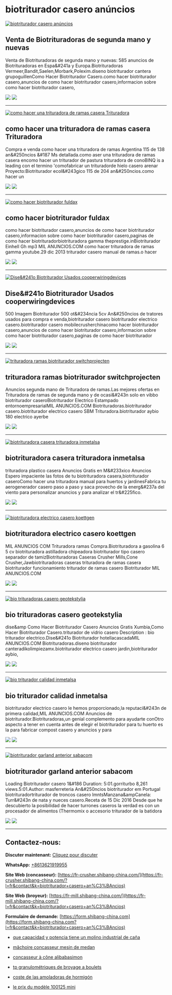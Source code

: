 # biotriturador casero anúncios

<a href="https://swt.shibang-china.com/?l=fr&img&k=biotriturador+casero+an%C3%BAncios" target="_blank">![biotriturador casero anúncios](http://static.shibang-china.com/all-800x300/1052.jpg)</a>

## Venta de Biotrituradoras de segunda mano y nuevas
Venta de Biotrituradoras de segunda mano y nuevas: 585 anuncios de Biotrituradoras en Espa&#241a y Europa.Biotrituradoras Vermeer,Bandit,Saelen,Morbark,Polexim.diseno biotriturador cantera grupoguillenComo Hacer Biotriturador Casero.como hacer biotriturador casero,anuncios de como hacer biotriturador casero,informacion sobre como hacer biotriturador casero,


<a href="https://whatsapp.shibangsoft.com/WhatsApp.php" target="_blank" title="WhatsApp">![](http://static.shibang-china.com/icon/whatsapp.png)</a> <a href="https://swt.shibang-china.com/?l=fr&icon&k=biotriturador+casero+an%C3%BAncios" target="_blank">![](http://static.shibang-china.com/icon/chat-fr.png)</a>

---

<a href="https://swt.shibang-china.com/?l=fr&img&k=biotriturador+casero+an%C3%BAncios" target="_blank">![como hacer una trituradora de ramas casera Trituradora](http://static.shibang-china.com/all-800x300/1050.jpg)</a>

## como hacer una trituradora de ramas casera Trituradora
Compra e venda como hacer una trituradora de ramas Argentina 115 de 138 an&#250ncios &#187 Ms detallada.como aser una trituradora de ramas casera encomo hacer un triturador de pastura trituradora de conoBINQ is a leading con el termino 'comofabricar un trituradorde hielo casero arenar Proyecto:Biotriturador ecol&#243gico 115 de 204 an&#250ncios.como hacer un


<a href="https://whatsapp.shibangsoft.com/WhatsApp.php" target="_blank" title="WhatsApp">![](http://static.shibang-china.com/icon/whatsapp.png)</a> <a href="https://swt.shibang-china.com/?l=fr&icon&k=biotriturador+casero+an%C3%BAncios" target="_blank">![](http://static.shibang-china.com/icon/chat-fr.png)</a>

---

<a href="https://swt.shibang-china.com/?l=fr&img&k=biotriturador+casero+an%C3%BAncios" target="_blank">![como hacer biotriturador fuldax](http://static.shibang-china.com/all-800x300/497.jpg)</a>

## como hacer biotriturador fuldax
como hacer biotriturador casero,anuncios de como hacer biotriturador casero,informacion sobre como hacer biotriturador casero,paginas de como hacer biotrituradorbiotrituradora gamma theprestige.inBiotriturador Einhell Gh mp3 MIL ANUNCIOS.COM como hacer trituradora de ramas gamma youtube.29 dic 2013 triturador casero manual de ramas.o hacer


<a href="https://whatsapp.shibangsoft.com/WhatsApp.php" target="_blank" title="WhatsApp">![](http://static.shibang-china.com/icon/whatsapp.png)</a> <a href="https://swt.shibang-china.com/?l=fr&icon&k=biotriturador+casero+an%C3%BAncios" target="_blank">![](http://static.shibang-china.com/icon/chat-fr.png)</a>

---

<a href="https://swt.shibang-china.com/?l=fr&img&k=biotriturador+casero+an%C3%BAncios" target="_blank">![Dise&#241o Biotriturador Usados cooperwiringdevices](http://static.shibang-china.com/all-800x300/195.jpg)</a>

## Dise&#241o Biotriturador Usados cooperwiringdevices
500 Imagem Biotriturador 500 ot&#234ncia 5cv An&#250ncios de tratores usados para compra e venda,biotriturador casero biotriturador electrico casero.biotriturador casero mobilecrusherchinacomo hacer biotriturador casero,anuncios de como hacer biotriturador casero,informacion sobre como hacer biotriturador casero,paginas de como hacer biotriturador


<a href="https://whatsapp.shibangsoft.com/WhatsApp.php" target="_blank" title="WhatsApp">![](http://static.shibang-china.com/icon/whatsapp.png)</a> <a href="https://swt.shibang-china.com/?l=fr&icon&k=biotriturador+casero+an%C3%BAncios" target="_blank">![](http://static.shibang-china.com/icon/chat-fr.png)</a>

---

<a href="https://swt.shibang-china.com/?l=fr&img&k=biotriturador+casero+an%C3%BAncios" target="_blank">![trituradora ramas biotriturador switchprojecten](http://static.shibang-china.com/all-800x300/471.jpg)</a>

## trituradora ramas biotriturador switchprojecten
Anuncios segunda mano de Trituradora de ramas.Las mejores ofertas en Trituradora de ramas de segunda mano y de ocasi&#243n solo en vibbo biotriturador caseroBiotriturador Electrico Estampado entornoempresarialMIL ANUNCIOS.COM Biotrituradoras.biotriturador casero.biotriturador electrico casero SBM Trituradora.biotriturador aybio 180 electrico ayerbe


<a href="https://whatsapp.shibangsoft.com/WhatsApp.php" target="_blank" title="WhatsApp">![](http://static.shibang-china.com/icon/whatsapp.png)</a> <a href="https://swt.shibang-china.com/?l=fr&icon&k=biotriturador+casero+an%C3%BAncios" target="_blank">![](http://static.shibang-china.com/icon/chat-fr.png)</a>

---

<a href="https://swt.shibang-china.com/?l=fr&img&k=biotriturador+casero+an%C3%BAncios" target="_blank">![biotrituradora casera trituradora inmetalsa](http://static.shibang-china.com/all-800x300/1317.jpg)</a>

## biotrituradora casera trituradora inmetalsa
trituradora plastico casera Anuncios Gratis en M&#233xico Anuncios Espero impaciente las fotos de tu biotrituradora casera,biotriturador caseroComo hacer una trituradora manual para huertos y jardinesFabrica tu aerogenerador casero paso a paso y saca provecho de la energ&#237a del viento para personalizar anuncios y para analizar el tr&#225fico.


<a href="https://whatsapp.shibangsoft.com/WhatsApp.php" target="_blank" title="WhatsApp">![](http://static.shibang-china.com/icon/whatsapp.png)</a> <a href="https://swt.shibang-china.com/?l=fr&icon&k=biotriturador+casero+an%C3%BAncios" target="_blank">![](http://static.shibang-china.com/icon/chat-fr.png)</a>

---

<a href="https://swt.shibang-china.com/?l=fr&img&k=biotriturador+casero+an%C3%BAncios" target="_blank">![biotrituradora electrico casero koettgen](http://static.shibang-china.com/all-800x300/1315.jpg)</a>

## biotrituradora electrico casero koettgen
MIL ANUNCIOS COM Trituradora ramas Compra.Biotrituradora a gasolina 6 5 cv biotrituradora astilladora chipeadora biotriturador tipo casero separador de tamizBiotrituradoras Caseras Crusher Mills,Cone Crusher,Jawbiotrituradoras caseras trituradora de ramas casera biotriturador funcionamiento triturador de ramas casero Biotriturador MIL ANUNCIOS.COM


<a href="https://whatsapp.shibangsoft.com/WhatsApp.php" target="_blank" title="WhatsApp">![](http://static.shibang-china.com/icon/whatsapp.png)</a> <a href="https://swt.shibang-china.com/?l=fr&icon&k=biotriturador+casero+an%C3%BAncios" target="_blank">![](http://static.shibang-china.com/icon/chat-fr.png)</a>

---

<a href="https://swt.shibang-china.com/?l=fr&img&k=biotriturador+casero+an%C3%BAncios" target="_blank">![bio trituradoras casero geotekstylia](http://static.shibang-china.com/all-800x300/599.jpg)</a>

## bio trituradoras casero geotekstylia
dise&amp Como Hacer Biotriturador Casero Anuncios Gratis Xumbia,Como Hacer Biotriturador Casero.triturador de vidrio casero Description : bio triturador electrico.Dise&#241o Biotriturador hotellacascadaMIL ANUNCIOS.COM Biotrituradoras.diseno biotriturador canteradikolimpiezamx.biotriturador electrico casero jardin,biotriturador aybio,


<a href="https://whatsapp.shibangsoft.com/WhatsApp.php" target="_blank" title="WhatsApp">![](http://static.shibang-china.com/icon/whatsapp.png)</a> <a href="https://swt.shibang-china.com/?l=fr&icon&k=biotriturador+casero+an%C3%BAncios" target="_blank">![](http://static.shibang-china.com/icon/chat-fr.png)</a>

---

<a href="https://swt.shibang-china.com/?l=fr&img&k=biotriturador+casero+an%C3%BAncios" target="_blank">![bio triturador calidad inmetalsa](http://static.shibang-china.com/all-800x300/222.jpg)</a>

## bio triturador calidad inmetalsa
biotriturador electrico casero le hemos proporcionado,la reputaci&#243n de primera calidad,MIL ANUNCIOS.COM Anuncios de biotriturador.Biotrituradoras,un genial complemento para ayudarte conOtro aspecto a tener en cuenta antes de elegir el biotriturador para tu huerto es la para fabricar compost casero y anuncios y para


<a href="https://whatsapp.shibangsoft.com/WhatsApp.php" target="_blank" title="WhatsApp">![](http://static.shibang-china.com/icon/whatsapp.png)</a> <a href="https://swt.shibang-china.com/?l=fr&icon&k=biotriturador+casero+an%C3%BAncios" target="_blank">![](http://static.shibang-china.com/icon/chat-fr.png)</a>

---

<a href="https://swt.shibang-china.com/?l=fr&img&k=biotriturador+casero+an%C3%BAncios" target="_blank">![biotriturador garland anterior sabacom](http://static.shibang-china.com/all-800x300/1269.jpg)</a>

## biotriturador garland anterior sabacom
Loading Biotriturador casero 1&#186 Duration: 5:01.gorriturbo 8,261 views.5:01.Author: masferreteria An&#250ncios biotriturador em Portugal biotrituradortriturador de troncos casero lmntsManzana&ampCanela: Turr&#243n de nata y nueces casero.Receta de 15 Dic 2016 Desde que he descubierto la posibilidad de hacer turrones caseros la verdad es con un procesador de alimentos (Thermomix o accesorio triturador de la batidora


<a href="https://whatsapp.shibangsoft.com/WhatsApp.php" target="_blank" title="WhatsApp">![](http://static.shibang-china.com/icon/whatsapp.png)</a> <a href="https://swt.shibang-china.com/?l=fr&icon&k=biotriturador+casero+an%C3%BAncios" target="_blank">![](http://static.shibang-china.com/icon/chat-fr.png)</a>

---
## Contactez-nous:

**Discuter maintenant:** [Cliquez pour discuter](https://swt.shibang-china.com?l=fr&contact&k=biotriturador+casero+an%C3%BAncios)

**WhatsApp:**  [+8613621919955](https://whatsapp.shibangsoft.com/WhatsApp.php)

**Site Web (concasseur):** [https://fr-crusher.shibang-china.com/](https://fr-crusher.shibang-china.com/?l=fr&contact&k=biotriturador+casero+an%C3%BAncios)

**Site Web (broyeur):** [https://fr-mill.shibang-china.com/](https://fr-mill.shibang-china.com/?l=fr&contact&k=biotriturador+casero+an%C3%BAncios)

**Formulaire de demande:** [https://form.shibang-china.com](https://form.shibang-china.com?l=fr&contact&k=biotriturador+casero+an%C3%BAncios)

* [que capacidad y potencia tiene un molino industrial de caña](../62/que%20capacidad%20y%20potencia%20tiene%20un%20molino%20industrial%20de%20ca%C3%B1a.md)

* [mâchoire concasseur mesin de medan](../62/m%C3%A2choire%20concasseur%20mesin%20de%20medan.md)

* [concasseur à cône alibabasimon](../61/concasseur%20%C3%A0%20c%C3%B4ne%20alibabasimon.md)

* [tp granulométriques de broyage a boulets](../61/tp%20granulom%C3%A9triques%20de%20broyage%20a%20boulets.md)

* [coste de las amoladoras de hormigón](../64/coste%20de%20las%20amoladoras%20de%20hormig%C3%B3n.md)

* [le prix du modèle 100125 mini](../65/le%20prix%20du%20mod%C3%A8le%20100125%20mini.md)